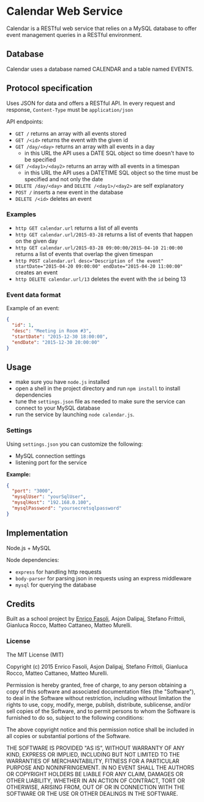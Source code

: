 # Calendar Web Service

Calendar is a RESTful web service that relies on a MySQL database to offer event management queries in a RESTful environment.

## Database

Calendar uses a database named CALENDAR and a table named EVENTS.

## Protocol specification

Uses JSON for data and offers a RESTful API. In every request and response, `Content-Type` must be `application/json`

API endpoints:

- `GET /` returns an array with all events stored
- `GET /<id>` returns the event with the given id
- `GET /day/<day>` returns an array with all events in a day
    - in this URL the API uses a DATE SQL object so time doesn't have to be specified
- `GET /<day1>/<day2>` returns an array with all events in a timespan
    - in this URL the API uses a DATETIME SQL object so the time must be specified and not only the date
- `DELETE /day/<day>` and `DELETE /<day1>/<day2>` are self explanatory
- `POST /` inserts a new event in the database
- `DELETE /<id>` deletes an event

### Examples

- `http GET calendar.url` returns a list of all events
- `http GET calendar.url/2015-03-28` returns a list of events that happen on the given day
- `http GET calendar.url/2015-03-28 09:00:00/2015-04-10 21:00:00` returns a list of events that overlap the given timespan
- `http POST calendar.url desc="Description of the event" startDate="2015-04-20 09:00:00" endDate="2015-04-20 11:00:00"` creates an event
- `http DELETE calendar.url/13` deletes the event with the `id` being 13

### Event data format

Example of an event:
```json
{
  "id": 1,
  "desc": "Meeting in Room #3",
  "startDate": "2015-12-30 18:00:00",
  "endDate": "2015-12-30 20:00:00"
}
```

## Usage

- make sure you have `node.js` installed
- open a shell in the project directory and run `npm install` to install dependencies
- tune the `settings.json` file as needed to make sure the service can connect to your MySQL database
- run the service by launching `node calendar.js`.

### Settings

Using `settings.json` you can customize the following:

- MySQL connection settings
- listening port for the service

__Example:__

```json
{
  "port": "3000",
  "mysqlUser": "yourSqlUser",
  "mysqlHost": "192.168.0.100",
  "mysqlPassword": "yoursecretsqlpassword"
}
```

## Implementation

Node.js + MySQL

Node dependencies:

- `express` for handling http requests
- `body-parser` for parsing json in requests using an express middleware
- `mysql` for querying the database

## Credits

Built as a school project by [Enrico Fasoli](http://github.com/fazo96), Asjon Dalipaj, Stefano Frittoli, Gianluca Rocco, Matteo Cattaneo, Matteo Murelli.

### License

The MIT License (MIT)

Copyright (c) 2015 Enrico Fasoli, Asjon Dalipaj, Stefano Frittoli, Gianluca Rocco, Matteo Cattaneo, Matteo Murelli.


Permission is hereby granted, free of charge, to any person obtaining a copy of this software and associated documentation files (the "Software"), to deal in the Software without restriction, including without limitation the rights to use, copy, modify, merge, publish, distribute, sublicense, and/or sell copies of the Software, and to permit persons to whom the Software is furnished to do so, subject to the following conditions:

The above copyright notice and this permission notice shall be included in all copies or substantial portions of the Software.

THE SOFTWARE IS PROVIDED "AS IS", WITHOUT WARRANTY OF ANY KIND, EXPRESS OR IMPLIED, INCLUDING BUT NOT LIMITED TO THE WARRANTIES OF MERCHANTABILITY, FITNESS FOR A PARTICULAR PURPOSE AND NONINFRINGEMENT. IN NO EVENT SHALL THE AUTHORS OR COPYRIGHT HOLDERS BE LIABLE FOR ANY CLAIM, DAMAGES OR OTHER LIABILITY, WHETHER IN AN ACTION OF CONTRACT, TORT OR OTHERWISE, ARISING FROM, OUT OF OR IN CONNECTION WITH THE SOFTWARE OR THE USE OR OTHER DEALINGS IN THE SOFTWARE.
